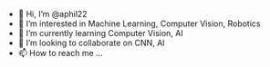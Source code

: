 - 👋 Hi, I’m @aphil22
- 👀 I’m interested in Machine Learning, Computer Vision, Robotics
- 🌱 I’m currently learning Computer Vision, AI
- 💞️ I’m looking to collaborate on CNN, AI
- 📫 How to reach me ...

<!---
aphil22/aphil22 is a ✨ special ✨ repository because its `README.md` (this file) appears on your GitHub profile.
You can click the Preview link to take a look at your changes.
--->
